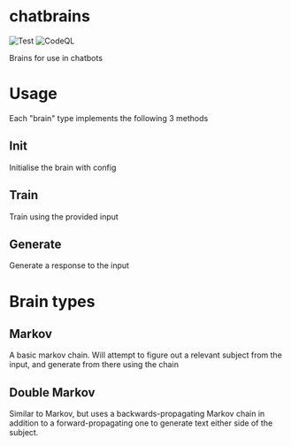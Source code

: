 # chatbrains
![Test](https://github.com/MattChubb/chatbrains/workflows/Go/badge.svg?branch=master&event=push)
![CodeQL](https://github.com/MattChubb/chatbrains/workflows/CodeQL/badge.svg?branch=master&event=push)

Brains for use in chatbots

# Usage
Each "brain" type implements the following 3 methods
## Init
Initialise the brain with config
## Train
Train using the provided input
## Generate
Generate a response to the input

# Brain types
## Markov
A basic markov chain. Will attempt to figure out a relevant subject from the input, and generate from there using the chain
## Double Markov
Similar to Markov, but uses a backwards-propagating Markov chain in addition to a forward-propagating one to generate text either side of the subject.
